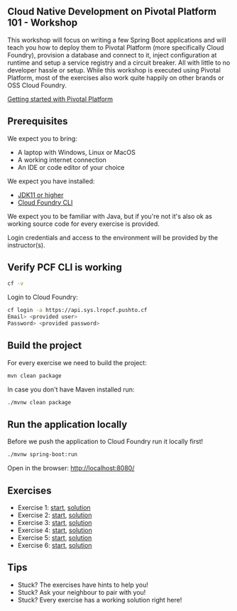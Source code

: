 ## Cloud Native Development on Pivotal Platform 101 - Workshop
This workshop will focus on writing a few Spring Boot applications and will teach you how to deploy them to Pivotal Platform (more specifically Cloud Foundry), provision a database and connect to it, inject configuration at runtime and setup a service registry and a circuit breaker. All with little to no developer hassle or setup. While this workshop is executed using Pivotal Platform, most of the exercises also work quite happily on other brands or OSS Cloud Foundry.

[Getting started with Pivotal Platform](https://pivotal.io/platform/pcf-tutorials/getting-started-with-pivotal-cloud-foundry)


## Prerequisites

We expect you to bring:

* A laptop with Windows, Linux or MacOS
* A working internet connection
* An IDE or code editor of your choice

We expect you have installed:

* [JDK11 or higher](https://www.oracle.com/technetwork/java/javase/downloads/index.html)
* [Cloud Foundry CLI](https://docs.run.pivotal.io/cf-cli/install-go-cli.html)

We expect you to be familiar with Java, but if you're not it's also ok as working source code for every exercise is provided.

Login credentials and access to the environment will be provided by the instructor(s).


## Verify PCF CLI is working

```bash
cf -v
```

Login to Cloud Foundry:

```bash
cf login -a https://api.sys.lropcf.pushto.cf
Email> <provided user>
Password> <provided password>
```


## Build the project

For every exercise we need to build the project: 

```bash
mvn clean package
```

In case you don't have Maven installed run: 

```bash
./mvnw clean package
```


## Run the application locally

Before we push the application to Cloud Foundry run it locally first!

```bash
./mvnw spring-boot:run
```

Open in the browser: [http://localhost:8080/](http://localhost:8080/)


## Exercises

* Exercise 1: [start](01-scaling/exercise-1-start.md), [solution](01-scaling/exercise-1-solution.md)
* Exercise 2: [start](02-security/exercise-2-start.md), [solution](02-security/exercise-2-solution.md)
* Exercise 3: [start](03-robustness-resilience/exercise-3-start.md), [solution](03-robustness-resilience/exercise-3-solution.md)
* Exercise 4: [start](04-caching/exercise-4-start.md), [solution](04-caching/exercise-4-solution.md)
* Exercise 5: [start](05-metrics-logging/exercise-5-start.md), [solution](05-metrics-logging/exercise-5-solution.md)
* Exercise 6: [start](06-messaging/exercise-6-start.md), [solution](06-messaging/exercise-6-solution.md)


## Tips

* Stuck? The exercises have hints to help you!
* Stuck? Ask your neighbour to pair with you!
* Stuck? Every exercise has a working solution right here!
